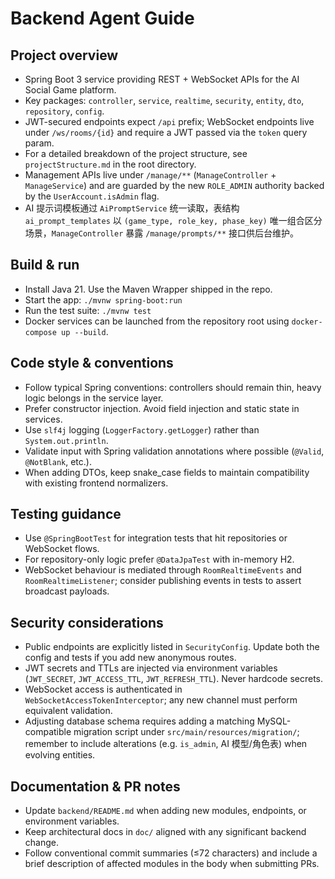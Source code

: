 # Backend Agent Guide

## Project overview
- Spring Boot 3 service providing REST + WebSocket APIs for the AI Social Game platform.
- Key packages: `controller`, `service`, `realtime`, `security`, `entity`, `dto`, `repository`, `config`.
- JWT-secured endpoints expect `/api` prefix; WebSocket endpoints live under `/ws/rooms/{id}` and require a JWT passed via the `token` query param.
- For a detailed breakdown of the project structure, see `projectStructure.md` in the root directory.
- Management APIs live under `/manage/**` (`ManageController` + `ManageService`) and are guarded by the new `ROLE_ADMIN` authority backed by the `UserAccount.isAdmin` flag.
- AI 提示词模板通过 `AiPromptService` 统一读取，表结构 `ai_prompt_templates` 以 `(game_type, role_key, phase_key)` 唯一组合区分场景，`ManageController` 暴露 `/manage/prompts/**` 接口供后台维护。

## Build & run
- Install Java 21. Use the Maven Wrapper shipped in the repo.
- Start the app: `./mvnw spring-boot:run`
- Run the test suite: `./mvnw test`
- Docker services can be launched from the repository root using `docker-compose up --build`.

## Code style & conventions
- Follow typical Spring conventions: controllers should remain thin, heavy logic belongs in the service layer.
- Prefer constructor injection. Avoid field injection and static state in services.
- Use `slf4j` logging (`LoggerFactory.getLogger`) rather than `System.out.println`.
- Validate input with Spring validation annotations where possible (`@Valid`, `@NotBlank`, etc.).
- When adding DTOs, keep snake_case fields to maintain compatibility with existing frontend normalizers.

## Testing guidance
- Use `@SpringBootTest` for integration tests that hit repositories or WebSocket flows.
- For repository-only logic prefer `@DataJpaTest` with in-memory H2.
- WebSocket behaviour is mediated through `RoomRealtimeEvents` and `RoomRealtimeListener`; consider publishing events in tests to assert broadcast payloads.

## Security considerations
- Public endpoints are explicitly listed in `SecurityConfig`. Update both the config and tests if you add new anonymous routes.
- JWT secrets and TTLs are injected via environment variables (`JWT_SECRET`, `JWT_ACCESS_TTL`, `JWT_REFRESH_TTL`). Never hardcode secrets.
- WebSocket access is authenticated in `WebSocketAccessTokenInterceptor`; any new channel must perform equivalent validation.
- Adjusting database schema requires adding a matching MySQL-compatible migration script under `src/main/resources/migration/`; remember to include alterations (e.g. `is_admin`, AI 模型/角色表) when evolving entities.

## Documentation & PR notes
- Update `backend/README.md` when adding new modules, endpoints, or environment variables.
- Keep architectural docs in `doc/` aligned with any significant backend change.
- Follow conventional commit summaries (≤72 characters) and include a brief description of affected modules in the body when submitting PRs.
